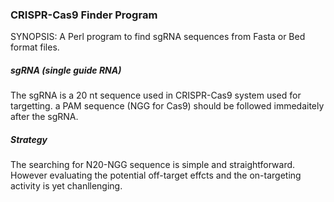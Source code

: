 ### CRISPR-Cas9 Finder Program

SYNOPSIS: A Perl program to find sgRNA sequences from Fasta or Bed format files.

  
##### sgRNA (single guide RNA)
The sgRNA is a 20 nt sequence used in CRISPR-Cas9 system used for targetting. 
a PAM sequence (NGG for Cas9) should be followed immedaitely after the sgRNA.

  
##### Strategy 
The searching for N20-NGG sequence is simple and straightforward.  
However evaluating the potential off-target effcts and the on-targeting activity is yet chanllenging. 
